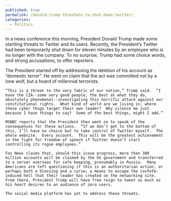 ```yaml
---
published: true
permalink: /donald-trump-threatens-to-shut-down-twitter/
categories:
  - Politics
---
```


In a news conference this morning, President Donald Trump made some startling threats to Twitter and its users.  Recently, the President’s Twitter had been temporarily shut down for eleven minutes by an employee who is no longer with the company.  To no surprise, Trump had some choice words, and strong accusations, to offer reporters.

The President started off by addressing the deletion of his account as “domestic terror”.  He went on claim that the act was committed not by a lone wolf, but a hoard of millennial terrorists.

	“This is a threat to the very fabric of our nation,” Trump said.  “I have the CIA--some very good people, the best at what they do, absolutely phenomenal--investigating this horrific attack against our constitutional rights.  What kind of world are we living in, where these cyber thugs target their own leader?  Why silence me just because I have things to say?  Some of the best things, might I add.”

	MSNBC reports that the President then went on to speak of the consequences for these actions.  “If we don’t get to the bottom of this, I’ll have no choice but to take control of Twitter myself.  The whole website.  Every account.  This will be the greatest achievement in the fight for freedom of speech if Twitter doesn’t start controlling its rogue employees.”

	Fox News claims that, should this issue progress, more than 300 million accounts will be claimed by the US government and transferred to a server overseas for safe keeping, presumably in Russia.  Many Americans are left questioning if this is an authoritarian action, or perhaps both a blessing and a curse; a means to escape the covfefe-induced hell that their leader has created on the networking site.  From there, President Trump will have free reign to tweet as much as his heart desires to an audience of zero users.

	The social media platform has yet to address these threats.